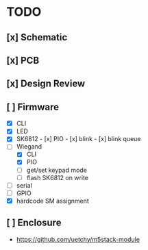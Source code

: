 # TODO

## [x] Schematic
## [x] PCB
## [x] Design Review

## [ ] Firmware
   - [x] CLI
   - [x] LED
   - [x] SK6812
         - [x] PIO
         - [x] blink
         - [x] blink queue
   - [ ] Wiegand 
      - [x] CLI
      - [x] PIO
      - [ ] get/set keypad mode
      - [ ] flash SK6812 on write
   - [ ] serial
   - [ ] GPIO
   - [x] hardcode SM assignment

## [ ] Enclosure
   - https://github.com/uetchy/m5stack-module